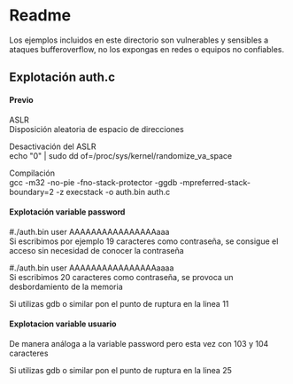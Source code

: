 # Readme
Los ejemplos incluidos en este directorio son vulnerables y sensibles a ataques bufferoverflow, no los expongas en redes o equipos no confiables.

## Explotación auth.c
#### Previo
ASLR​  
Disposición aleatoria de espacio de direcciones​  

Desactivación del ASLR​  
echo "0" | sudo dd of=/proc/sys/kernel/randomize_va_space​  

Compilación​  
gcc -m32 -no-pie -fno-stack-protector -ggdb -mpreferred-stack-boundary=2 -z execstack -o auth.bin auth.c​

#### Explotación variable password

#./auth.bin user AAAAAAAAAAAAAAAAaaa  
Si escribimos por ejemplo 19 caracteres como contraseña, se consigue el acceso sin necesidad de conocer la contraseña  

#./auth.bin user AAAAAAAAAAAAAAAAaaaa  
Si escribimos 20 caracteres como contraseña, se provoca un desbordamiento de la memoria

Si utilizas gdb o similar pon el punto de ruptura en la linea 11  

#### Explotacion variable usuario

De manera análoga a la variable password pero esta vez con 103 y 104 caracteres

Si utilizas gdb o similar pon el punto de ruptura en la linea 25  



